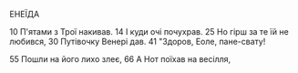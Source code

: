 ﻿ЕНЕЇДА

10 П'ятами з Трої накивав.
14 І куди очі почухрав.
25 Но гірш за те їй не любився,
30 Путівочку Венері дав.
41 "Здоров, Еоле, пане-свату!

55 Пошли на його лихо злеє,
66 А Нот поїхав на весілля,